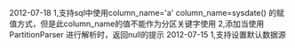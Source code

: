 2012-07-18
1,支持sql中使用column_name='a' column_name=sysdate() 的赋值方式，但是此column_name的值不能作为分区关键字使用
2,添加当使用 PartitionParser 进行解析时，返回null的提示
2012-07-15
1,支持设置默认数据源